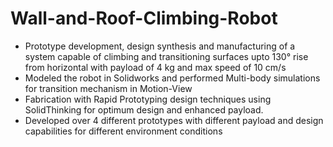 # Wall-and-Roof-Climbing-Robot

- Prototype development, design synthesis and manufacturing of a system capable of climbing and transitioning surfaces upto 130° rise from horizontal with payload of 4 kg and max speed of 10 cm/s
- Modeled the robot in Solidworks and performed Multi-body simulations for transition mechanism in Motion-View
- Fabrication with Rapid Prototyping design techniques using SolidThinking for optimum design and enhanced payload.
- Developed over 4 different prototypes with different payload and design capabilities for different environment conditions
